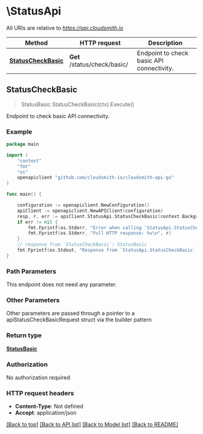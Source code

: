 # \StatusApi

All URIs are relative to *https://api.cloudsmith.io*

Method | HTTP request | Description
------------- | ------------- | -------------
[**StatusCheckBasic**](StatusApi.md#StatusCheckBasic) | **Get** /status/check/basic/ | Endpoint to check basic API connectivity.



## StatusCheckBasic

> StatusBasic StatusCheckBasic(ctx).Execute()

Endpoint to check basic API connectivity.



### Example

```go
package main

import (
	"context"
	"fmt"
	"os"
	openapiclient "github.com/cloudsmith-io/cloudsmith-api-go"
)

func main() {

	configuration := openapiclient.NewConfiguration()
	apiClient := openapiclient.NewAPIClient(configuration)
	resp, r, err := apiClient.StatusApi.StatusCheckBasic(context.Background()).Execute()
	if err != nil {
		fmt.Fprintf(os.Stderr, "Error when calling `StatusApi.StatusCheckBasic``: %v\n", err)
		fmt.Fprintf(os.Stderr, "Full HTTP response: %v\n", r)
	}
	// response from `StatusCheckBasic`: StatusBasic
	fmt.Fprintf(os.Stdout, "Response from `StatusApi.StatusCheckBasic`: %v\n", resp)
}
```

### Path Parameters

This endpoint does not need any parameter.

### Other Parameters

Other parameters are passed through a pointer to a apiStatusCheckBasicRequest struct via the builder pattern


### Return type

[**StatusBasic**](StatusBasic.md)

### Authorization

No authorization required

### HTTP request headers

- **Content-Type**: Not defined
- **Accept**: application/json

[[Back to top]](#) [[Back to API list]](../README.md#documentation-for-api-endpoints)
[[Back to Model list]](../README.md#documentation-for-models)
[[Back to README]](../README.md)

